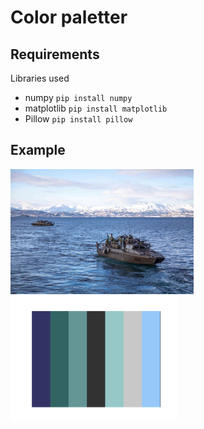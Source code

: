 # Color paletter

## Requirements
Libraries used
- numpy `pip install numpy`
- matplotlib `pip install matplotlib`
- Pillow `pip install pillow` 

## Example

<img src="image4.jpg" alt="boat" height="200"/>
<img src="Figure_1.png" alt="table" height="200"/>

